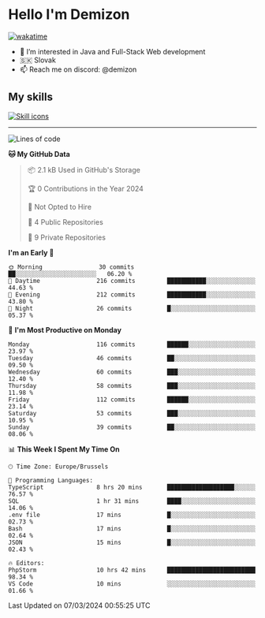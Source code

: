 # Hello I'm Demizon
[![wakatime](https://wakatime.com/badge/user/6ad1949f-d6d7-44f9-9eee-c35e54cc499b.svg)](https://wakatime.com/@6ad1949f-d6d7-44f9-9eee-c35e54cc499b)
- 👀 I’m interested in Java and Full-Stack Web development
- 🇸🇰 Slovak
- 📫 Reach me on discord: @demizon

## My skills
[![Skill icons](https://skillicons.dev/icons?i=java,js,ts,html,css,react,nextjs,tailwind,supabase,py,git,docker,linux,mysql,postgres,mongo&theme=dark)](https://github.com/Demizon3433)

---

<!--START_SECTION:waka-->
![Lines of code](https://img.shields.io/badge/From%20Hello%20World%20I%27ve%20Written-131.8%20thousand%20lines%20of%20code-blue)

**🐱 My GitHub Data** 

> 📦 2.1 kB Used in GitHub's Storage 
 > 
> 🏆 0 Contributions in the Year 2024
 > 
> 🚫 Not Opted to Hire
 > 
> 📜 4 Public Repositories 
 > 
> 🔑 9 Private Repositories 
 > 
**I'm an Early 🐤** 

```text
🌞 Morning                30 commits          ██░░░░░░░░░░░░░░░░░░░░░░░   06.20 % 
🌆 Daytime                216 commits         ███████████░░░░░░░░░░░░░░   44.63 % 
🌃 Evening                212 commits         ███████████░░░░░░░░░░░░░░   43.80 % 
🌙 Night                  26 commits          █░░░░░░░░░░░░░░░░░░░░░░░░   05.37 % 
```
📅 **I'm Most Productive on Monday** 

```text
Monday                   116 commits         ██████░░░░░░░░░░░░░░░░░░░   23.97 % 
Tuesday                  46 commits          ██░░░░░░░░░░░░░░░░░░░░░░░   09.50 % 
Wednesday                60 commits          ███░░░░░░░░░░░░░░░░░░░░░░   12.40 % 
Thursday                 58 commits          ███░░░░░░░░░░░░░░░░░░░░░░   11.98 % 
Friday                   112 commits         ██████░░░░░░░░░░░░░░░░░░░   23.14 % 
Saturday                 53 commits          ███░░░░░░░░░░░░░░░░░░░░░░   10.95 % 
Sunday                   39 commits          ██░░░░░░░░░░░░░░░░░░░░░░░   08.06 % 
```


📊 **This Week I Spent My Time On** 

```text
🕑︎ Time Zone: Europe/Brussels

💬 Programming Languages: 
TypeScript               8 hrs 20 mins       ███████████████████░░░░░░   76.57 % 
SQL                      1 hr 31 mins        ████░░░░░░░░░░░░░░░░░░░░░   14.06 % 
.env file                17 mins             █░░░░░░░░░░░░░░░░░░░░░░░░   02.73 % 
Bash                     17 mins             █░░░░░░░░░░░░░░░░░░░░░░░░   02.64 % 
JSON                     15 mins             █░░░░░░░░░░░░░░░░░░░░░░░░   02.43 % 

🔥 Editors: 
PhpStorm                 10 hrs 42 mins      █████████████████████████   98.34 % 
VS Code                  10 mins             ░░░░░░░░░░░░░░░░░░░░░░░░░   01.66 % 
```


 Last Updated on 07/03/2024 00:55:25 UTC
<!--END_SECTION:waka-->
